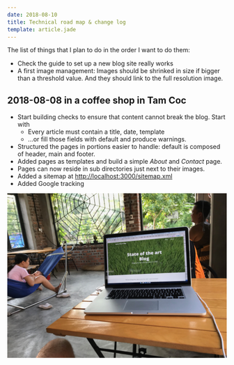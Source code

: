 ```yaml
---
date: 2018-08-10
title: Technical road map & change log
template: article.jade
---
```


The list of things that I plan to do in the order I want to do them:

* Check the guide to set up a new blog site really works
* A first image management: Images should be shrinked in size if bigger than a threshold value. And they should link to the full resolution image.

## 2018-08-08 in a coffee shop in Tam Coc

* Start building checks to ensure that content cannot break the blog. Start with
  * Every article must contain a title, date, template
  * ...or fill those fields with default and produce warnings.
* Structured the pages in portions easier to handle: default is composed of header, main and footer.
* Added pages as templates and build a simple _About_ and _Contact_ page.
* Pages can now reside in sub directories just next to their images.
* Added a sitemap at [http://localhost:3000/sitemap.xml](http://localhost:3000/sitemap.xml)
* Added Google tracking

![Coffee Shop](coffeeshop.jpg) 
